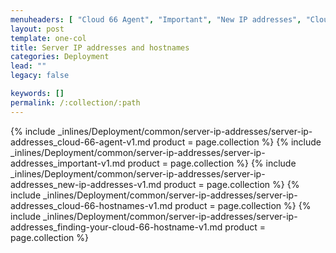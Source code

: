 ```yaml
---
menuheaders: [ "Cloud 66 Agent", "Important", "New IP addresses", "Cloud 66 hostnames", "Finding your Cloud 66 hostname" ]
layout: post
template: one-col
title: Server IP addresses and hostnames
categories: Deployment
lead: ""
legacy: false

keywords: []
permalink: /:collection/:path
---
```






<a href="#cloud-66-agent"></a>{% include _inlines/Deployment/common/server-ip-addresses/server-ip-addresses_cloud-66-agent-v1.md  product = page.collection %}
<a href="#important"></a>{% include _inlines/Deployment/common/server-ip-addresses/server-ip-addresses_important-v1.md  product = page.collection %}
<a href="#new-ip-addresses"></a>{% include _inlines/Deployment/common/server-ip-addresses/server-ip-addresses_new-ip-addresses-v1.md  product = page.collection %}
<a href="#cloud-66-hostnames"></a>{% include _inlines/Deployment/common/server-ip-addresses/server-ip-addresses_cloud-66-hostnames-v1.md  product = page.collection %}
<a href="#finding-your-cloud-66-hostname"></a>{% include _inlines/Deployment/common/server-ip-addresses/server-ip-addresses_finding-your-cloud-66-hostname-v1.md  product = page.collection %}